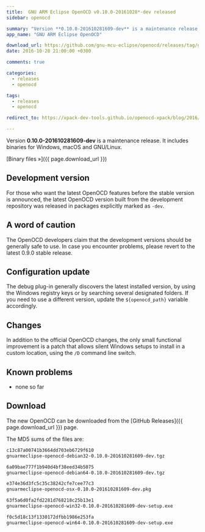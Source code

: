 ```yaml
---
title:  GNU ARM Eclipse OpenOCD v0.10.0-20161028*-dev released
sidebar: openocd

summary: "Version **0.10.0-201610281609-dev** is a maintenance release."
app_name: "GNU ARM Eclipse OpenOCD"

download_url: https://github.com/gnu-mcu-eclipse/openocd/releases/tag/gae-0.10.0-20161028/
date: 2016-10-28 21:00:00 +0300

comments: true

categories:
  - releases
  - openocd

tags:
  - releases
  - openocd

redirect_to: https://xpack-dev-tools.github.io/openocd-xpack/blog/2016/10/28/openocd-v0-10-0-20161028-dev-released

---
```


Version **0.10.0-201610281609-dev** is a maintenance release. It includes binaries for Windows, macOS and GNU/Linux.

[Binary files »]({{ page.download_url }})

## Development version

For those who want the latest OpenOCD features before the stable version is announced, the latest OpenOCD version built from the development repository was released in packages explicitly marked as `-dev`.

## A word of caution

The OpenOCD developers claim that the development versions should be generally safe to use. In case you encounter problems, please revert to the latest 0.9.0 stable release.

## Configuration update

The debug plug-in generally discovers the latest installed version, by using the Windows registry keys or by searching several designated folders. If you need to use a different version, update the `${openocd_path}` variable accordingly.

## Changes

In addition to the official OpenOCD changes, the only small functional improvement is a patch that allows silent Windows setups to install in a custom location, using the `/D` command line switch.

## Known problems

* none so far

## Download

The new OpenOCD can be downloaded from the [GitHub Releases]({{ page.download_url }}) page.

The MD5 sums of the files are:

```txt
c13c87a00741b3664dd703eb6729f610
gnuarmeclipse-openocd-debian32-0.10.0-201610281609-dev.tgz

6a09bae777f1b940d4bf38eed34b5075
gnuarmeclipse-openocd-debian64-0.10.0-201610281609-dev.tgz

e374e36d3fc5c35c38242cfe7cee77c3
gnuarmeclipse-openocd-osx-0.10.0-201610281609-dev.pkg

63f5a6d0fa2fd2281d768218c25b13e1
gnuarmeclipse-openocd-win32-0.10.0-201610281609-dev-setup.exe

f0c5d18c13f1330172dfbb1986e253fa
gnuarmeclipse-openocd-win64-0.10.0-201610281609-dev-setup.exe
```
